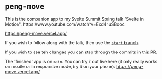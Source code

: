# `peng-move`

This is the companion app to my Svelte Summit Spring talk "Svelte in Motion".
https://www.youtube.com/watch?v=Exd4nuSBooc

https://peng-move.vercel.app/

If you wish to follow along with the talk, then use the [`start` branch](https://github.com/pngwn/peng-move/tree/start).

If you wish to see teh changes you can step through the commits in [this PR](https://github.com/pngwn/peng-move/pull/1).

The 'finished' app is on `main`. You can try it out live here (it only really works on mobile or in responsive mode, try it on your phone): https://peng-move.vercel.app/
